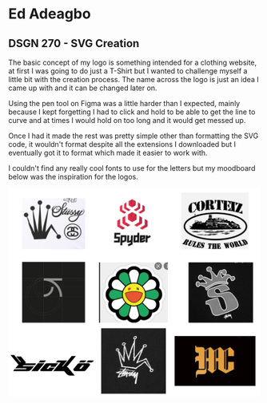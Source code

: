 # Ed Adeagbo

## DSGN 270 - SVG Creation

The basic concept of my logo is something intended for a clothing website, at first I was going to do just a T-Shirt but I wanted to challenge myself a little bit with the creation process. The name across the logo is just an idea I came up with and it can be changed later on.

Using the pen tool on Figma was a little harder than I expected, mainly because I kept forgetting I had to click and hold to be able to get the line to curve and at times I would hold on too long and it would get messed up.

Once I had it made the rest was pretty simple other than formatting the SVG code, it wouldn't format despite all the extensions I downloaded but I eventually got it to format which made it easier to work with.

I couldn't find any really cool fonts to use for the letters but my moodboard below was the inspiration for the logos.

![Moodboard](assets/images/Group%201.png)
